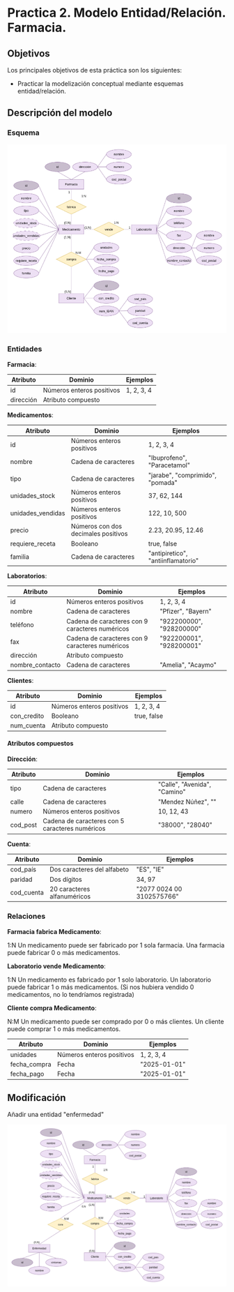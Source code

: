 # Practica 2. Modelo Entidad/Relación. Farmacia.

## Objetivos

Los principales objetivos de esta práctica son los siguientes:
- Practicar la modelización conceptual mediante esquemas entidad/relación.

## Descripción del modelo

### Esquema

![](./Esquema.png)

### Entidades

**Farmacia**:

| Atributo  | Dominio                       | Ejemplos   |
| --------- | ----------------------------- | ---------- |
| id        | Números enteros positivos<br> | 1, 2, 3, 4 |
| dirección | Atributo compuesto            |            |

**Medicamentos**:

| Atributo          | Dominio                             | Ejemplos                           |
| ----------------- | ----------------------------------- | ---------------------------------- |
| id                | Números enteros positivos           | 1, 2, 3, 4                         |
| nombre            | Cadena de caracteres                | "Ibuprofeno", "Paracetamol"        |
| tipo              | Cadena de caracteres                | "jarabe", "comprimido", "pomada"   |
| unidades_stock    | Números enteros positivos           | 37, 62, 144                        |
| unidades_vendidas | Números enteros positivos           | 122, 10, 500                       |
| precio            | Números con dos decimales positivos | 2.23, 20.95, 12.46                 |
| requiere_receta   | Booleano                            | true, false                        |
| familia           | Cadena de caracteres                | "antipiretico", "antiinflamatorio" |

**Laboratorios**:

| Atributo        | Dominio                                         | Ejemplos                 |
| --------------- | ----------------------------------------------- | ------------------------ |
| id              | Números enteros positivos<br>                   | 1, 2, 3, 4               |
| nombre          | Cadena de caracteres                            | "Pfizer", "Bayern"       |
| teléfono        | Cadena de caracteres con 9 caracteres numéricos | "922200000", "928200000" |
| fax             | Cadena de caracteres con 9 caracteres numéricos | "922200001", "928200001" |
| dirección       | Atributo compuesto                              |                          |
| nombre_contacto | Cadena de caracteres                            | "Amelia", "Acaymo"       |

**Clientes**:

| Atributo    | Dominio                       | Ejemplos       |
| ----------- | ----------------------------- | -------------- |
| id          | Números enteros positivos<br> | 1, 2, 3, 4<br> |
| con_credito | Booleano                      | true, false    |
| num_cuenta  | Atributo compuesto            |                |

#### Atributos compuestos

**Dirección**:

| Atributo  | Dominio                                         | Ejemplos                     |
| --------- | ----------------------------------------------- | ---------------------------- |
| tipo      | Cadena de caracteres                            | "Calle", "Avenida", "Camino" |
| calle<br> | Cadena de caracteres                            | "Mendez Núñez", ""           |
| numero    | Números enteros positivos<br>                   | 10, 12, 43                   |
| cod_post  | Cadena de caracteres con 5 caracteres numéricos | "38000", "28040"             |

**Cuenta**:

| Atributo   | Dominio                       | Ejemplos                  |
| ---------- | ----------------------------- | ------------------------- |
| cod_país   | Dos caracteres del alfabeto   | "ES", "IE"                |
| paridad    | Dos dígitos                   | 34, 97                    |
| cod_cuenta | 20 caracteres alfanuméricos   | "2077 0024 00 3102575766" |

### Relaciones

**Farmacia fabrica Medicamento**:

1:N
Un medicamento puede ser fabricado por 1 sola farmacia.
Una farmacia puede fabricar 0 o más medicamentos.

**Laboratorio vende Medicamento**:

1:N
Un medicamento es fabricado por 1 solo laboratorio.
Un laboratorio puede fabricar 1 o más medicamentos. (Si nos hubiera vendido 0 medicamentos, no lo tendríamos registrada)

**Cliente compra Medicamento**:

N:M
Un medicamento puede ser comprado por 0 o más clientes.
Un cliente puede comprar 1 o más medicamentos.

| Atributo     | Dominio                       | Ejemplos       |
| ------------ | ----------------------------- | -------------- |
| unidades     | Números enteros positivos<br> | 1, 2, 3, 4<br> |
| fecha_compra | Fecha                         | "2025-01-01"   |
| fecha_pago   | Fecha                         | "2025-01-01"   |

## Modificación

Añadir una entidad "enfermedad"

![](./EsquemaMOD.png)